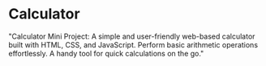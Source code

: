 # Calculator
"Calculator Mini Project: A simple and user-friendly web-based calculator built with HTML, CSS, and JavaScript. Perform basic arithmetic operations effortlessly. A handy tool for quick calculations on the go."
